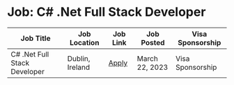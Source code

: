 # Job: C# .Net Full Stack Developer

| Job Title | Job Location | Job Link | Job Posted | Visa Sponsorship |
| --- | --- | --- | --- | --- |
| C# .Net Full Stack Developer | Dublin, Ireland | [Apply](https://careers.ryanair.com/search/#job/90BE22D7B3) | March 22, 2023 | Visa Sponsorship |
